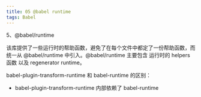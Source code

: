 ```yaml
---
title: 05 @babel runtime
tags: Babel
---
```


5、@babel/runtime

该库提供了一些运行时的帮助函数，避免了在每个文件中都定了一份帮助函数，而统一从 @babel/runtime 中引入。@babel/runtime 主要包含 运行时的 helpers 函数 以及 regenerator runtime。

babel-plugin-transform-runtime 和 babel-runtime 的区别：

- babel-plugin-transform-runtime 内部依赖了 babel-runtime